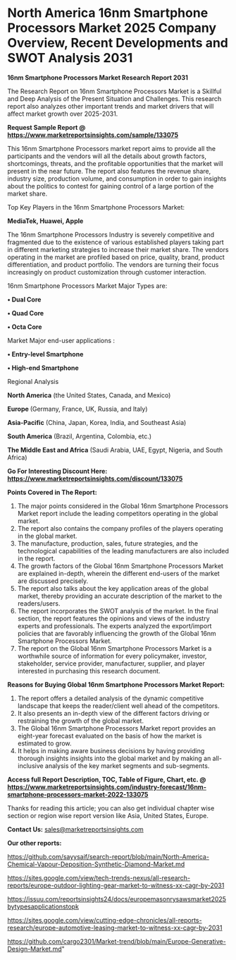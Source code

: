 # North America 16nm Smartphone Processors Market 2025 Company Overview, Recent Developments and SWOT Analysis 2031

<strong>16nm Smartphone Processors Market Research Report 2031</strong>

The Research Report on 16nm Smartphone Processors Market is a Skillful and Deep Analysis of the Present Situation and Challenges. This research report also analyzes other important trends and market drivers that will affect market growth over 2025-2031.

<strong>Request Sample Report @ <a href=https://www.marketreportsinsights.com/sample/133075>https://www.marketreportsinsights.com/sample/133075</a></strong>

This 16nm Smartphone Processors market report aims to provide all the participants and the vendors will all the details about growth factors, shortcomings, threats, and the profitable opportunities that the market will present in the near future. The report also features the revenue share, industry size, production volume, and consumption in order to gain insights about the politics to contest for gaining control of a large portion of the market share.

Top Key Players in the 16nm Smartphone Processors Market:

<strong>MediaTek, Huawei, Apple</strong>

The 16nm Smartphone Processors Industry is severely competitive and fragmented due to the existence of various established players taking part in different marketing strategies to increase their market share. The vendors operating in the market are profiled based on price, quality, brand, product differentiation, and product portfolio. The vendors are turning their focus increasingly on product customization through customer interaction.

16nm Smartphone Processors Market Major Types are:

<strong>• Dual Core

• Quad Core

• Octa Core</strong>

Market Major end-user applications :

<strong>• Entry-level Smartphone

• High-end Smartphone</strong>

Regional Analysis

</u><strong><b>North America</b></strong> (the United States, Canada, and Mexico)

<strong><b>Europe </b></strong>(Germany, France, UK, Russia, and Italy)

<strong><b>Asia-Pacific</b></strong> (China, Japan, Korea, India, and Southeast Asia)

<strong><b>South America</b></strong> (Brazil, Argentina, Colombia, etc.)

<strong><b>The Middle East and Africa</b></strong> (Saudi Arabia, UAE, Egypt, Nigeria, and South Africa)

<strong>Go For Interesting Discount Here: <a href=https://www.marketreportsinsights.com/discount/133075>https://www.marketreportsinsights.com/discount/133075</a></strong>

<strong>Points Covered in The Report:</strong>
<ol>
  <li>The major points considered in the Global 16nm Smartphone Processors Market report include the leading competitors operating in the global market.</li>
  <li>The report also contains the company profiles of the players operating in the global market.</li>
  <li>The manufacture, production, sales, future strategies, and the technological capabilities of the leading manufacturers are also included in the report.</li>
  <li>The growth factors of the Global 16nm Smartphone Processors Market are explained in-depth, wherein the different end-users of the market are discussed precisely.</li>
  <li>The report also talks about the key application areas of the global market, thereby providing an accurate description of the market to the readers/users.</li>
  <li>The report incorporates the SWOT analysis of the market. In the final section, the report features the opinions and views of the industry experts and professionals. The experts analyzed the export/import policies that are favorably influencing the growth of the Global 16nm Smartphone Processors Market.</li>
  <li>The report on the Global 16nm Smartphone Processors Market is a worthwhile source of information for every policymaker, investor, stakeholder, service provider, manufacturer, supplier, and player interested in purchasing this research document.</li>
</ol>
<strong>Reasons for Buying Global 16nm Smartphone Processors Market Report:</strong>

<ol>
  <li>The report offers a detailed analysis of the dynamic competitive landscape that keeps the reader/client well ahead of the competitors.</li>
  <li>It also presents an in-depth view of the different factors driving or restraining the growth of the global market.</li>
  <li>The Global 16nm Smartphone Processors Market report provides an eight-year forecast evaluated on the basis of how the market is estimated to grow.</li>
  <li>It helps in making aware business decisions by having providing thorough insights insights into the global market and by making an all-inclusive analysis of the key market segments and sub-segments.</li>
</ol>
<strong>Access full Report Description, TOC, Table of Figure, Chart, etc. @ <a href=https://www.marketreportsinsights.com/industry-forecast/16nm-smartphone-processors-market-2022-133075>https://www.marketreportsinsights.com/industry-forecast/16nm-smartphone-processors-market-2022-133075</a></strong>


Thanks for reading this article; you can also get individual chapter wise section or region wise report version like Asia, United States, Europe.

<strong>Contact Us:</strong>
sales@marketreportsinsights.com

<strong>Our other reports:</strong>

<a href=https://github.com/sayysaif/search-report/blob/main/North-America-Chemical-Vapour-Deposition-Synthetic-Diamond-Market.md>https://github.com/sayysaif/search-report/blob/main/North-America-Chemical-Vapour-Deposition-Synthetic-Diamond-Market.md</a>

<a href=https://sites.google.com/view/tech-trends-nexus/all-research-reports/europe-outdoor-lighting-gear-market-to-witness-xx-cagr-by-2031>https://sites.google.com/view/tech-trends-nexus/all-research-reports/europe-outdoor-lighting-gear-market-to-witness-xx-cagr-by-2031</a>

<a href=https://issuu.com/reportsinsights24/docs/europemasonrysawsmarket2025bytypesapplicationstopk>https://issuu.com/reportsinsights24/docs/europemasonrysawsmarket2025bytypesapplicationstopk</a>

<a href=https://sites.google.com/view/cutting-edge-chronicles/all-reports-research/europe-automotive-leasing-market-to-witness-xx-cagr-by-2031>https://sites.google.com/view/cutting-edge-chronicles/all-reports-research/europe-automotive-leasing-market-to-witness-xx-cagr-by-2031</a>

<a href=https://github.com/cargo2301/Market-trend/blob/main/Europe-Generative-Design-Market.md>https://github.com/cargo2301/Market-trend/blob/main/Europe-Generative-Design-Market.md</a>"

